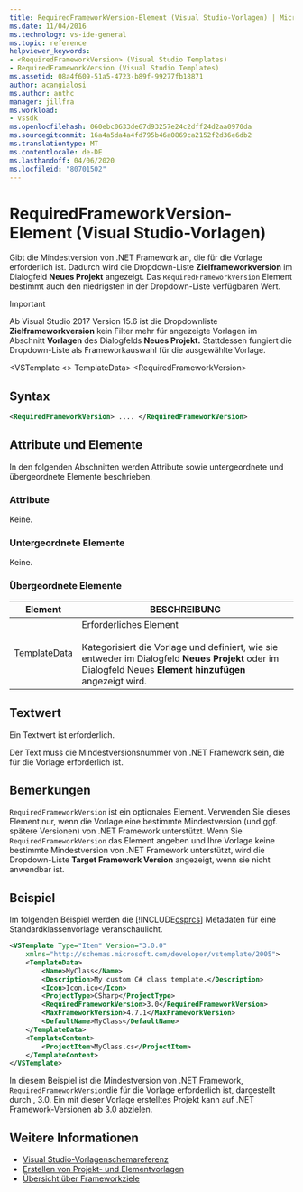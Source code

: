```yaml
---
title: RequiredFrameworkVersion-Element (Visual Studio-Vorlagen) | Microsoft Docs
ms.date: 11/04/2016
ms.technology: vs-ide-general
ms.topic: reference
helpviewer_keywords:
- <RequiredFrameworkVersion> (Visual Studio Templates)
- RequiredFrameworkVersion (Visual Studio Templates)
ms.assetid: 08a4f609-51a5-4723-b89f-99277fb18871
author: acangialosi
ms.author: anthc
manager: jillfra
ms.workload:
- vssdk
ms.openlocfilehash: 060ebc0633de67d93257e24c2dff24d2aa0970da
ms.sourcegitcommit: 16a4a5da4a4fd795b46a0869ca2152f2d36e6db2
ms.translationtype: MT
ms.contentlocale: de-DE
ms.lasthandoff: 04/06/2020
ms.locfileid: "80701502"
---
```

# <a name="requiredframeworkversion-element-visual-studio-templates"></a>RequiredFrameworkVersion-Element (Visual Studio-Vorlagen)

Gibt die Mindestversion von .NET Framework an, die für die Vorlage erforderlich ist. Dadurch wird die Dropdown-Liste **Zielframeworkversion** im Dialogfeld **Neues Projekt** angezeigt. Das `RequiredFrameworkVersion` Element bestimmt auch den niedrigsten in der Dropdown-Liste verfügbaren Wert.

> [!IMPORTANT]
> Ab Visual Studio 2017 Version 15.6 ist die Dropdownliste **Zielframeworkversion** kein Filter mehr für angezeigte Vorlagen im Abschnitt **Vorlagen** des Dialogfelds **Neues Projekt.** Stattdessen fungiert die Dropdown-Liste als Frameworkauswahl für die ausgewählte Vorlage.

 \<VSTemplate \<> TemplateData> \<RequiredFrameworkVersion>

## <a name="syntax"></a>Syntax

```xml
<RequiredFrameworkVersion> .... </RequiredFrameworkVersion>
```

## <a name="attributes-and-elements"></a>Attribute und Elemente
 In den folgenden Abschnitten werden Attribute sowie untergeordnete und übergeordnete Elemente beschrieben.

### <a name="attributes"></a>Attribute
 Keine.

### <a name="child-elements"></a>Untergeordnete Elemente
 Keine.

### <a name="parent-elements"></a>Übergeordnete Elemente

|Element|BESCHREIBUNG|
|-------------|-----------------|
|[TemplateData](../extensibility/templatedata-element-visual-studio-templates.md)|Erforderliches Element<br /><br /> Kategorisiert die Vorlage und definiert, wie sie entweder im Dialogfeld **Neues Projekt** oder im Dialogfeld Neues **Element hinzufügen** angezeigt wird.|

## <a name="text-value"></a>Textwert
 Ein Textwert ist erforderlich.

 Der Text muss die Mindestversionsnummer von .NET Framework sein, die für die Vorlage erforderlich ist.

## <a name="remarks"></a>Bemerkungen

`RequiredFrameworkVersion` ist ein optionales Element. Verwenden Sie dieses Element nur, wenn die Vorlage eine bestimmte Mindestversion (und ggf. spätere Versionen) von .NET Framework unterstützt. Wenn Sie `RequiredFrameworkVersion` das Element angeben und Ihre Vorlage keine bestimmte Mindestversion von .NET Framework unterstützt, wird die Dropdown-Liste **Target Framework Version** angezeigt, wenn sie nicht anwendbar ist.

## <a name="example"></a>Beispiel

Im folgenden Beispiel werden die [!INCLUDE[csprcs](../data-tools/includes/csprcs_md.md)] Metadaten für eine Standardklassenvorlage veranschaulicht.

```xml
<VSTemplate Type="Item" Version="3.0.0"
    xmlns="http://schemas.microsoft.com/developer/vstemplate/2005">
    <TemplateData>
        <Name>MyClass</Name>
        <Description>My custom C# class template.</Description>
        <Icon>Icon.ico</Icon>
        <ProjectType>CSharp</ProjectType>
        <RequiredFrameworkVersion>3.0</RequiredFrameworkVersion>
        <MaxFrameworkVersion>4.7.1</MaxFrameworkVersion>
        <DefaultName>MyClass</DefaultName>
    </TemplateData>
    <TemplateContent>
        <ProjectItem>MyClass.cs</ProjectItem>
    </TemplateContent>
</VSTemplate>
```

In diesem Beispiel ist die Mindestversion von .NET Framework, `RequiredFrameworkVersion`die für die Vorlage erforderlich ist, dargestellt durch , 3.0. Ein mit dieser Vorlage erstelltes Projekt kann auf .NET Framework-Versionen ab 3.0 abzielen.

## <a name="see-also"></a>Weitere Informationen

- [Visual Studio-Vorlagenschemareferenz](../extensibility/visual-studio-template-schema-reference.md)
- [Erstellen von Projekt- und Elementvorlagen](../ide/creating-project-and-item-templates.md)
- [Übersicht über Frameworkziele](../ide/visual-studio-multi-targeting-overview.md)
